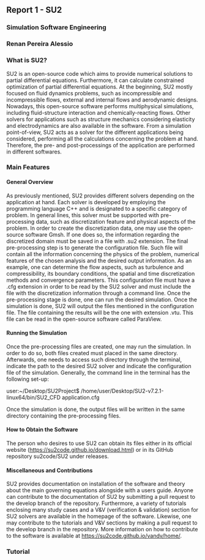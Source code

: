 ## **Report 1 - SU2**
### Simulation Software Engineering
### Renan Pereira Alessio

### What is SU2?

SU2 is an open-source code which aims to provide numerical solutions to partial differential equations. Furthermore, it can calculate constrained optimization of partial differential equations. At the beginning, SU2 mostly focused on fluid dynamics problems, such as incompressible and incompressible flows, external and internal flows and aerodynamic designs. Nowadays, this open-source software performs multiphysical simulations, including fluid-structure interaction and chemically-reacting flows. Other solvers for applications such as structure mechanics considering elasticity and electrodynamics are also available in the software. From a simulation point-of-view, SU2 acts as a solver for the different applications being considered, performing all the calculations concerning the problem at hand. Therefore, the pre- and post-processings of the application are performed in different softwares.


### Main Features

#### General Overview

As previously mentioned, SU2 provides different solvers depending on the application at hand. Each solver is developed by employing the programming language C++ and is designated to a specific category of problem. In general lines, this solver must be supported with pre-processing data, such as discretization feature and physical aspects of the problem. In order to create the discretization data, one may use the open-source software Gmsh. If one does so, the information regarding the discretized domain must be saved in a file with .su2 extension. The final pre-processing step is to generate the configuration file. Such file will contain all the information concerning the physics of the problem, numerical features of the chosen analysis and the desired output information. As an example, one can determine the flow aspects, such as turbulence and compressibility, its boundary conditions, the spatial and time discretization methods and convergence parameters. This configuration file must have a .cfg extension in order to be read by the SU2 solver and must include the file with the discretization information through a command line. Once the pre-processing stage is done, one can run the desired simulation. Once the simulation is done, SU2 will output the files mentioned in the configuration file. The file containing the results will be the one with extension .vtu. This file can be read in the open-source software called ParaView.


#### Running the Simulation

Once the pre-processing files are created, one may run the simulation. In order to do so, both files created must placed in the same directory. Afterwards, one needs to access such directory through the terminal, indicate the path to the desired SU2 solver and indicate the configuration file of the simulation. Generally, the command line in the terminal has the following set-up:

user:~/Desktop/SU2Project$ /home/user/Desktop/SU2-v7.2.1-linux64/bin/SU2_CFD application.cfg 


Once the simulation is done, the output files will be written in the same directory containing the pre-processing files.

#### How to Obtain the Software

The person who desires to use SU2 can obtain its files either in its official website (https://su2code.github.io/download.html) or in its GitHub repository su2code/SU2 under releases.

#### Miscellaneous and Contributions

SU2 provides documentation on installation of the software and theory about the main governing equations alongside with a users guide. Anyone can contribute to the documentation of SU2 by submitting a pull request to the develop branch of the repository. Furthermore, a variety of tutorials enclosing many study cases and a V&V (verification & validation) section for SU2 solvers are available in the homepage of the software. Likewise, one may contribute to the tutorials and V&V sections by making a pull request to the develop branch in the repository. More information on how to contribute to the software is available at https://su2code.github.io/vandv/home/.


### Tutorial


